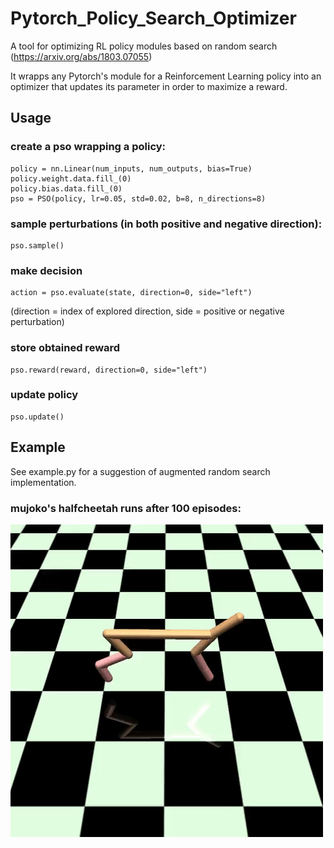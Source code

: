 # Pytorch_Policy_Search_Optimizer
A tool for optimizing RL policy modules based on random search (https://arxiv.org/abs/1803.07055)

It wrapps any Pytorch's module for a Reinforcement Learning policy into an optimizer that updates its parameter in order to maximize a reward.

## Usage
### create a pso wrapping a policy:
```
policy = nn.Linear(num_inputs, num_outputs, bias=True)
policy.weight.data.fill_(0)
policy.bias.data.fill_(0)
pso = PSO(policy, lr=0.05, std=0.02, b=8, n_directions=8)
```
### sample perturbations (in both positive and negative direction):
```
pso.sample()
```
### make decision
```
action = pso.evaluate(state, direction=0, side="left") 
```
(direction = index of explored direction, side = positive or negative perturbation)

### store obtained reward
```
pso.reward(reward, direction=0, side="left")
```

### update policy
```
pso.update()
```

## Example
See example.py for a suggestion of augmented random search implementation.

### mujoko's halfcheetah runs after 100 episodes:
![HalfCheetah_GIF](img/HalfCheetah.gif)
